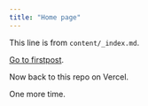 ```yaml
---
title: "Home page"
---
```


This line is from `content/_index.md`.

[Go to firstpost](/firstpost/).

Now back to this repo on Vercel.

One more time.
